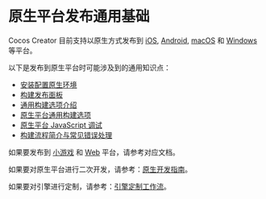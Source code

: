 # 原生平台发布通用基础

Cocos Creator 目前支持以原生方式发布到 [iOS](./ios/index.md), [Android](./android/index.md), [macOS](./mac/index.md) 和 [Windows](./windows/index.md) 等平台。

以下是发布到原生平台时可能涉及到的通用知识点：
- [安装配置原生环境](setup-native-development.md)
- [构建发布面板](build-panel.md)
- [通用构建选项介绍](build-options.md)
- [原生平台通用构建选项](native-options.md)
- [原生平台 JavaScript 调试](debug-jsb.md)
- [构建流程简介与常见错误处理](build-guide.md)

如果要发布到 [小游戏](./publish-mini-game.md) 和 [Web](./publish-web.md) 平台，请参考对应文档。

如果要对原生平台进行二次开发，请参考：[原生开发指南](../../native/overview.md)。

如果要对引擎进行定制，请参考：[引擎定制工作流](../../../zh/advanced-topics/engine-customization.md)。
